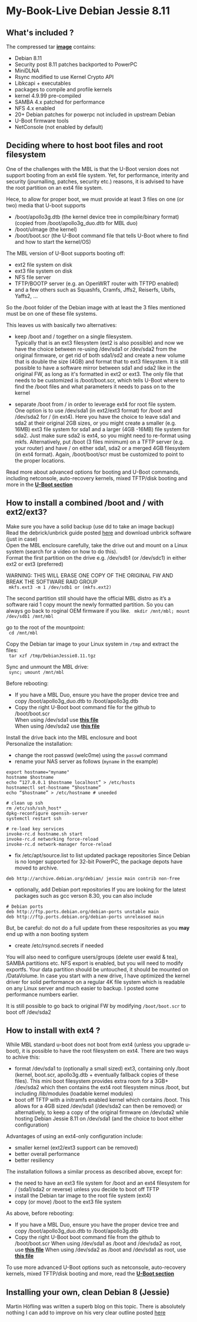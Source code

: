 # My-Book-Live Debian Jessie 8.11

## What's included ? ##
The compressed tar [__image__](https://drive.google.com/open?id=1eCr4pyYLKAHId2QINgrGdd9GWCsWVGQG) contains:
- Debian 8.11
- Security post 8.11 patches backported to PowerPC
- MiniDLNA
- Rsync modified to use Kernel Crypto API
- Libkcapi + executables
- packages to compile and profile kernels
- kernel 4.9.99 pre-compiled
- SAMBA 4.x patched for performance
- NFS 4.x enabled
- 20+ Debian patches for powerpc not included in upstream Debian
- U-Boot firmware tools
- NetConsole (not enabled by default)

## Deciding where to host boot files and root filesystem ##
One of the challenges with the MBL is that the U-Boot version does not support booting from an ext4 file system.
Yet, for performance, interity and security (journalling, patches, security etc.) reasons, it is advised to have the root partition on an ext4 file system.   

Hece, to allow for proper boot, we must provide at least 3 files on one (or two) media that U-boot supports
- /boot/apollo3g.dtb (the kernel device tree in compile/binary format) (copied from /boot/apollo3g_duo.dtb for MBL duo)
- /boot/uImage (the kernel)
- /boot/boot.scr (the U-Boot command file that tells U-Boot where to find and how to start the kernel/OS)

The MBL version of U-Boot supports booting off:
- ext2 file system on disk
- ext3 file system on disk
- NFS file server
- TFTP/BOOTP server (e.g. an OpenWRT router with TFTPD enabled)
- and a few others such as Squashfs, Cramfs, Jffs2, Reiserfs, Ubifs, Yaffs2, ...

So the /boot folder of the Debian image with at least the 3 files mentioned must be on one of these file systems.

This leaves us with basically two alternatives:
- keep /boot and / together on a single filesystem.<br/>
  Typically that is an ext3 filesystem (ext2 is also possible) and now we have the choice between re-using /dev/sda1 or /dev/sda2 from the original firmware, or get rid of both sda1/sd2 and create a new volume that is double the size (4GB) and format that to ext3 filesystem.  It is still possible to have a software mirror between sda1 and sda2 like in the original FW, as long as it's formatted in ext2 or ext3.  The only file that needs to be customized is /boot/boot.scr, which tells U-Boot where to find the /boot files and what parameters it needs to pass on to the kernel
	
- separate /boot from / in order to leverage ext4 for root file system.<br/>
  One option is to use /dev/sda1 (in ext2/ext3 format) for /boot and /dev/sda2 for / (in ext4).  Here you have the choice to leave sda1 and sda2 at their original 2GB sizes, or you might create a smaller (e.g. 16MB) ext3 file system for sda1 and a larger (4GB -16MB) file system for sda2.  Just make sure sda2 is ext4, so you might need to re-format using mkfs.
	Alternatively, put /boot (3 files minimum) on a TFTP server (e.g. your router) and have / on either sda1, sda2 or a merged 4GB filesystem (in ext4 format).  Again, /boot/boot/scr must be customized to point to the proper locations.

Read more about advanced options for booting and U-Boot commands, including netconsole, auto-recovery kernels, mixed TFTP/disk booting and more in the __[U-Boot section](https://github.com/ewaldc/My-Book-Live/tree/master/uboot)__
  
## How to install a combined /boot and / with ext2/ext3? ##

Make sure you have a solid backup (use dd to take an image backup)<br>
Read the debrick/unbrick guide posted [here](https://community.wd.com/t/guide-how-to-unbrick-a-totally-dead-mbl/56658/545) and download unbrick software (just in case)<br>
Open the MBL enclosure carefully, take the drive out and mount on a Linux system (search for a video on how to do this).<br>
Format the first partition on the drive e.g. /dev/sdb1 (or /dev/sdc1) in either ext2 or ext3 (preferred)

WARNING: THIS WILL ERASE ONE COPY OF THE ORIGINAL FW AND BREAK THE SOFTWARE RAID GROUP<br>
`
mkfs.ext3 -m 1 /dev/sdb1 or (mkfs.ext2)`

The second partition still should have the official MBL distro as it’s a software raid 1 copy
mount the newly formatted partition.  So you can always go back to roginal OEM firmware if you like.
`
mkdir /mnt/mbl; mount /dev/sdb1 /mnt/mbl`

go to the root of the mountpoint:<br>
`
cd /mnt/mbl`

Copy the Debian tar image to your Linux system in `/tmp` and extract the files:<br>
`
tar xzf /tmp/DebianJessie8.11.tgz`

Sync and unmount the MBL drive:<br>
`
sync; umount /mnt/mbl`

Before rebooting:
- If you have a MBL Duo, ensure you have the proper device tree and copy /boot/apollo3g_duo.dtb to /boot/apollo3g.dtb
- Copy the right U-Boot boot command file for the github to /boot/boot.scr<br>
  When using /dev/sda1 use __[this file](https://github.com/ewaldc/My-Book-Live/blob/master/uboot/boot_ext3_sda1/boot.scr)__<br>
  When using /dev/sda2 use __[this file](https://github.com/ewaldc/My-Book-Live/blob/master/uboot/boot_ext3_sda2/boot.scr)__


Install the drive back into the MBL enclosure and boot<br>
Personalize the installation:
- change the root passwd (welc0me) using the `passwd` command
- rename your NAS server as follows (`myname` in the example)
```
export hostname="myname"
hostname $hostname
echo “127.0.0.1 $hostname localhost” > /etc/hosts
hostnamectl set-hostname “$hostname”
echo “$hostname” > /etc/hostname # uneeded

# clean up ssh
rm /etc/ssh/ssh_host* _
dpkg-reconfigure openssh-server
systemctl restart ssh

# re-load key services
invoke-rc.d hostname.sh start
invoke-rc.d networking force-reload
invoke-rc.d network-manager force-reload
```
- fix /etc/apt/source.list to list updated package repositories
Since Debian is no longer supported for 32-bit PowerPC, the package depots have moved to archive.
```
deb http://archive.debian.org/debian/ jessie main contrib non-free
``` 

- optionally, add Debian port repositories
If you are looking for the latest packages such as gcc verson 8.30, you can also include
```
# Debian ports
deb http://ftp.ports.debian.org/debian-ports unstable main
deb http://ftp.ports.debian.org/debian-ports unreleased main
```
But, be careful: do not do a full update from these respositories as you **may** end up with a non booting system

- create /etc/rsyncd.secrets if needed

You will also need to configure users/groups (delete user ewald & tea), SAMBA partitions etc.
NFS export is enabled, but you will need to modify exportfs.
Your data partition should be untouched, it should be mounted on /DataVolume.
In case you start with a new drive, I have optimized the kernel driver for solid performance on a regular 4K file system which is readable on any Linux server and much easier to backup. I posted some performance numbers earlier.

It is still possible to go back to original FW by modifying `/boot/boot.scr` to boot off /dev/sda2

## How to install with ext4 ? ##
While MBL standard u-boot does not boot from ext4 (unless you upgrade u-boot), it is possible to have the root filesystem on ext4.  There are two ways to achive this:
- format /dev/sda1 to (optionally a small sized) ext3, containing only /boot (kernel, boot.scr, apollo3g.dtb + eventually fallback copies of these files).  This mini boot filesystem provides extra room for a 3GB+ /dev/sda2 which then contains the ext4 root filesystem minus /boot, but including /lib/modules (loadable kernel modules)
- boot off TFTP with a initramfs enabled kernel which contains /boot.  This allows for a 4GB sized /dev/sda1 (/dev/sda2 can then be removed) or alternatively, to keep a copy of the original firmware on /dev/sda2 while hosting Debian Jessie 8.11 on /dev/sda1 (and the choice to boot either configuration)

Advantages of using an ext4-only configuration include:
- smaller kernel (ext2/ext3 support can be removed)
- better overall performance
- better resiliency

The installation follows a similar process as described above, except for:
- the need to have an ext3 file system for /boot and an ext4 filesystem for / (sda1/sda2 or reverse) unless you decide to boot off TFTP
- install the Debian tar image to the root file system (ext4)
- copy (or move) /boot to the ext3 file system

As above, before rebooting:
- If you have a MBL Duo, ensure you have the proper device tree and copy /boot/apollo3g_duo.dtb to /boot/apollo3g.dtb
- Copy the right U-Boot boot command file from the github to /boot/boot.scr
  When using /dev/sda1 as /boot and /dev/sda2 as root, use __[this file](https://github.com/ewaldc/My-Book-Live/blob/master/uboot/boot_ext3_sda1/boot.scr)__
  When using /dev/sda2 as /boot and /dev/sda1 as root, use __[this file](https://github.com/ewaldc/My-Book-Live/blob/master/uboot/boot_ext3_sda2/boot.scr)__

To use more advanced U-Boot options such as netconsole, auto-recovery kernels, mixed TFTP/disk booting and more, read the __[U-Boot section](https://github.com/ewaldc/My-Book-Live/tree/master/uboot)__
	
## Installing your own, clean Debian 8 (Jessie) ##

Martin Höfling was written a superb blog on this topic.  There is absolutely nothing I can add to improve on his very clear outline posted [here](https://www.schwabenlan.de/en/post/2015/04/clean-debian-install-on-mybook-live-nas/)

